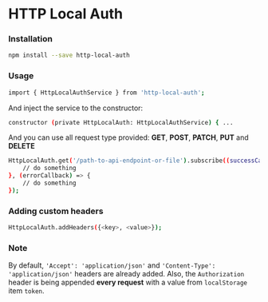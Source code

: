 # HTTP Local Auth

### Installation ###
```sh
npm install --save http-local-auth
```
### Usage ###
```sh
import { HttpLocalAuthService } from 'http-local-auth';
```

And inject the service to the constructor:
```sh
constructor (private HttpLocalAuth: HttpLocalAuthService) { ...
```
And you can use all request type provided: **GET**, **POST**, **PATCH**, **PUT** and **DELETE**
```sh
HttpLocalAuth.get('/path-to-api-endpoint-or-file').subscribe((successCallback) => {
    // do something
}, (errorCallback) => {
    // do something
});
```
### Adding custom headers ###
```sh
HttpLocalAuth.addHeaders({<key>, <value>});
```

### Note ###
By default, `'Accept': 'application/json'` and `'Content-Type': 'application/json'` headers are already added. Also, the `Authorization` header is being appended **every request** with  a value from `localStorage` item `token`.
